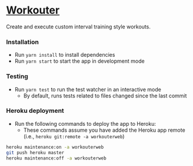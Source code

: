 # [Workouter](https://workouterweb.herokuapp.com/)

Create and execute custom interval training style workouts.

### Installation
  - Run `yarn install` to install dependencies
  - Run `yarn start` to start the app in development mode

### Testing
  - Run `yarn test` to run the test watcher in an interactive mode
    - By default, runs tests related to files changed since the last commit

### Heroku deployment
  - Run the following commands to deploy the app to Heroku:
    - These commands assume you have added the Heroku app remote (i.e., `heroku git:remote -a workouterweb`)
``` bash
heroku maintenance:on -a workouterweb
git push heroku master
heroku maintenance:off -a workouterweb
```
